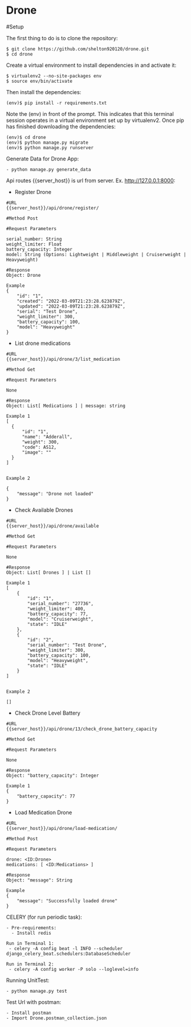 # Drone

#Setup

The first thing to do is to clone the repository:
```
$ git clone https://github.com/shelton920120/drone.git
$ cd drone
```

Create a virtual environment to install dependencies in and activate it:
```
$ virtualenv2 --no-site-packages env
$ source env/bin/activate
```

Then install the dependencies:
```
(env)$ pip install -r requirements.txt
```
Note the (env) in front of the prompt. This indicates that this terminal session operates in a virtual environment set up by virtualenv2.
Once pip has finished downloading the dependencies:
```
(env)$ cd drone
(env)$ python manage.py migrate
(env)$ python manage.py runserver
```

Generate Data for Drone App:
```
- python manage.py generate_data
```
Api routes {{server_host}} is url from server. Ex. http://127.0.0.1:8000:
- Register Drone
```
#URL
{{server_host}}/api/drone/register/

#Method Post

#Request Parameters

serial_number: String
weight_limiter: Float
battery_capacity: Integer
model: String (Options: Lightweight | Middleweight | Cruiserweight | Heavyweight)

#Response
Object: Drone

Example
{
    "id": "1",
    "created": "2022-03-09T21:23:28.623879Z",
    "updated": "2022-03-09T21:23:28.623879Z",
    "serial": "Test Drone",
    "weight_limiter": 300,
    "battery_capacity": 100,
    "model": "Heavyweight"
}
```

- List drone medications
```
#URL
{{server_host}}/api/drone/3/list_medication

#Method Get

#Request Parameters

None

#Response
Object: List[ Medications ] | message: string

Example 1
[
  {
      "id": "1",
      "name": "Adderall",
      "weight": 300,
      "code": AS12,
      "image": ""
  }
]


Example 2

{
    "message": "Drone not loaded"
}
```

- Check Available Drones
```
#URL
{{server_host}}/api/drone/available

#Method Get

#Request Parameters

None

#Response
Object: List[ Drones ] | List []

Example 1
[
    {
        "id": "1",
        "serial_number": "27736",
        "weight_limiter": 400,
        "battery_capacity": 77,
        "model": "Cruiserweight",
        "state": "IDLE"
    },
    {
        "id": "2",
        "serial_number": "Test Drone",
        "weight_limiter": 300,
        "battery_capacity": 100,
        "model": "Heavyweight",
        "state": "IDLE"
    }
]


Example 2

[]
```

- Check Drone Level Battery
```
#URL
{{server_host}}/api/drone/13/check_drone_battery_capacity

#Method Get

#Request Parameters

None

#Response
Object: "battery_capacity": Integer

Example 1
{
    "battery_capacity": 77
}
```

- Load Medication Drone
```
#URL
{{server_host}}/api/drone/load-medication/

#Method Post

#Request Parameters

drone: <ID:Drone>
medications: [ <ID:Medications> ]

#Response
Object: "message": String

Example
{
    "message": "Successfully loaded drone"
}
```

CELERY (for run periodic task):
```
- Pre-requirements:
  - Install redis
```
```
Run in Terminal 1:
 - celery -A config beat -l INFO --scheduler django_celery_beat.schedulers:DatabaseScheduler

Run in Terminal 2:
 - celery -A config worker -P solo --loglevel=info
```

Running UnitTest:
```
- python manage.py test
```
Test Url with postman:
```
- Install postman
- Import Drone.postman_collection.json 
```
